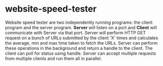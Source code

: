 # website-speed-tester
Website speed tester are two independently running programs: the client program and the server program. 
**Server** will listen on a port and **Client** will communicate with Server via that port. 
Server will perform HTTP GET request on a bunch of URLs submitted by the client 'X' times and calculates the average, min and max time taken to fetch the URLs. Server can perform these operations in the background and return a handle to the client. 
The client can poll for status using handle. Server can accept multiple requests from multiple clients and run them all in parallel.
